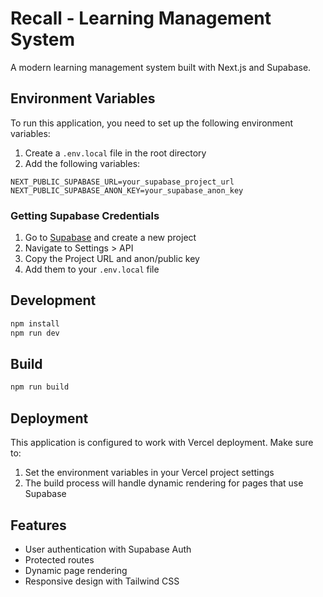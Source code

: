 # Recall - Learning Management System

A modern learning management system built with Next.js and Supabase.

## Environment Variables

To run this application, you need to set up the following environment variables:

1. Create a `.env.local` file in the root directory
2. Add the following variables:

```env
NEXT_PUBLIC_SUPABASE_URL=your_supabase_project_url
NEXT_PUBLIC_SUPABASE_ANON_KEY=your_supabase_anon_key
```

### Getting Supabase Credentials

1. Go to [Supabase](https://supabase.com) and create a new project
2. Navigate to Settings > API
3. Copy the Project URL and anon/public key
4. Add them to your `.env.local` file

## Development

```bash
npm install
npm run dev
```

## Build

```bash
npm run build
```

## Deployment

This application is configured to work with Vercel deployment. Make sure to:

1. Set the environment variables in your Vercel project settings
2. The build process will handle dynamic rendering for pages that use Supabase

## Features

- User authentication with Supabase Auth
- Protected routes
- Dynamic page rendering
- Responsive design with Tailwind CSS
